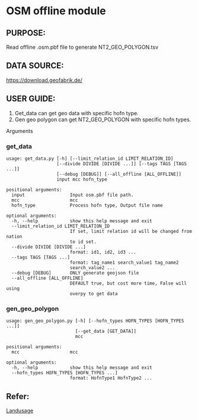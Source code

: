 # OSM offline module

## PURPOSE:

Read offline .osm.pbf file to generate NT2_GEO_POLYGON.tsv

## DATA SOURCE:
https://download.geofabrik.de/

## USER GUIDE:

1. Get_data can get geo data with specific hofn type.
2. Gen geo polygon can get NT2_GEO_POLYGON with specific hofn types.

Arguments
### get_data

```shell=
usage: get_data.py [-h] [--limit_relation_id LIMIT_RELATION_ID]
                   [--divide DIVIDE [DIVIDE ...]] [--tags TAGS [TAGS ...]]
                   [--debug [DEBUG]] [--all_offline [ALL_OFFLINE]]
                   input mcc hofn_type

positional arguments:
  input                 Input osm.pbf file path.
  mcc                   mcc
  hofn_type             Process hofn type, Output file name

optional arguments:
  -h, --help            show this help message and exit
  --limit_relation_id LIMIT_RELATION_ID
                        If set, limit relation id will be changed from nation
                        to id set.
  --divide DIVIDE [DIVIDE ...]
                        format: id1, id2, id3 ...
  --tags TAGS [TAGS ...]
                        format: tag_name1 search_value1 tag_name2
                        search_value2 ...
  --debug [DEBUG]       ONLY generate geojson file
  --all_offline [ALL_OFFLINE]
                        DEFAULT true, but cost more time, False will using
                        overpy to get data
```

### gen_geo_polygon

```shell=
usage: gen_geo_polygon.py [-h] [--hofn_types HOFN_TYPES [HOFN_TYPES ...]]
                          [--get_data [GET_DATA]]
                          mcc

positional arguments:
  mcc                   mcc

optional arguments:
  -h, --help            show this help message and exit
  --hofn_types HOFN_TYPES [HOFN_TYPES ...]
                        format: HofnType1 HofnType2 ...
```

## Refer:

[Landusage](http://redmine.ghtinc.com/projects/chtcovms/wiki/Landusage)
